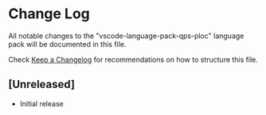 # Change Log

All notable changes to the "vscode-language-pack-qps-ploc" language pack will be
documented in this file.

Check [Keep a Changelog](http://keepachangelog.com/) for recommendations on how
to structure this file.

## [Unreleased]

-   Initial release
